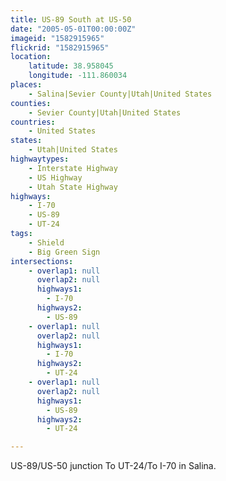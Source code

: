 ```yaml
---
title: US-89 South at US-50
date: "2005-05-01T00:00:00Z"
imageid: "1582915965"
flickrid: "1582915965"
location:
    latitude: 38.958045
    longitude: -111.860034
places:
    - Salina|Sevier County|Utah|United States
counties:
    - Sevier County|Utah|United States
countries:
    - United States
states:
    - Utah|United States
highwaytypes:
    - Interstate Highway
    - US Highway
    - Utah State Highway
highways:
    - I-70
    - US-89
    - UT-24
tags:
    - Shield
    - Big Green Sign
intersections:
    - overlap1: null
      overlap2: null
      highways1:
        - I-70
      highways2:
        - US-89
    - overlap1: null
      overlap2: null
      highways1:
        - I-70
      highways2:
        - UT-24
    - overlap1: null
      overlap2: null
      highways1:
        - US-89
      highways2:
        - UT-24

---
```

US-89/US-50 junction To UT-24/To I-70 in Salina.